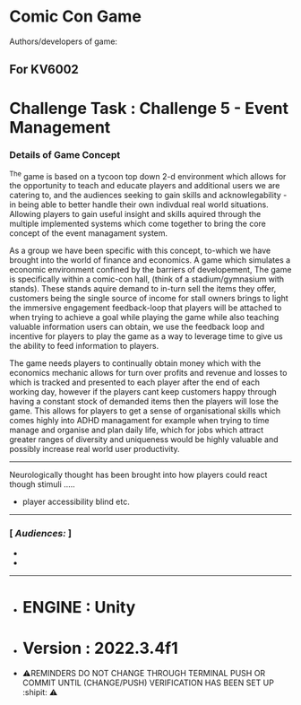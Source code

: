 ﻿# Comic Con Game
Authors/developers of game: 

## For KV6002 

# Challenge Task : Challenge 5 - Event Management

### **Details of Game Concept**

<sup>The</sup> game is based on a tycoon top down 2-d environment which allows for the opportunity to teach and educate players and additional users we are catering to, and the audiences seeking to gain skills and acknowlegability - in being able to better handle their own indivdual real world situations. Allowing players to gain useful insight and skills aquired through the multiple implemented systems which come together to bring the core concept of the event managament system.

As a group we have been specific with this concept, to-which we have brought into the world of finance and economics. A game which simulates a economic environment confined by the barriers of developement, The game is specifically within a comic-con hall, (think of a stadium/gymnasium with stands). These stands aquire demand to in-turn sell the items they offer, customers being the single source of income for stall owners brings to light the immersive engagement feedback-loop that players will be attached to when trying to achieve a goal while playing the game while also teaching valuable information users can obtain, we use the feedback loop and incentive for players to play the game as a way to leverage time to give us the ability to feed information to players. 

The game needs players to continually obtain money which with the economics mechanic allows for turn over profits and revenue and losses to which is tracked and presented to each player after the end of each working day, however if the players cant keep customers happy through having a constant stock of demanded items then the players will lose the game. This allows for players to get a sense of organisational skills which comes highly into ADHD managament for example when trying to time manage and organise and plan daily life, which for jobs which attract greater ranges of diversity and uniqueness would be highly valuable and possibly increase real world user productivity. 

---
Neurologically thought has been brought into how players could react though stimuli ..... 

- player accessibility blind etc. 

-----


### [ _Audiences:_ ] 

-
-

----
- # ENGINE : Unity 
- # Version : 2022.3.4f1




+ ⚠️REMINDERS DO NOT CHANGE THROUGH TERMINAL PUSH OR COMMIT UNTIL (CHANGE/PUSH) VERIFICATION HAS BEEN SET UP :shipit: ⚠️
